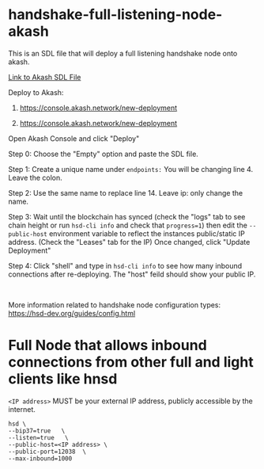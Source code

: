 # handshake-full-listening-node-akash

This is an SDL file that will deploy a full listening handshake node onto akash.

[Link to Akash SDL File](https://github.com/akash-network/awesome-akash/blob/master/handshake/deploy.yaml)

Deploy to Akash: 

1. https://console.akash.network/new-deployment

2. https://console.akash.network/new-deployment 

Open Akash Console and click "Deploy" 
<br>

Step 0: Choose the "Empty" option and paste the SDL file.
<br>

Step 1: Create a unique name under  `endpoints:` You will be changing line 4. Leave the colon.
<br>

Step 2: Use the same name to replace line 14. Leave ip: only change the name.
<br>

Step 3: Wait until the blockchain has synced (check the "logs" tab to see chain height or run `hsd-cli info` and check that `progress=1`) then edit the `--public-host` environment variable to reflect the instances public/static IP address. (Check the "Leases" tab for the IP) Once changed, click "Update Deployment"

Step 4: Click "shell" and type in ```hsd-cli info``` to see how many inbound connections after re-deploying. The "host" feild should show your public IP.

<br>

More information related to handshake node configuration types: https://hsd-dev.org/guides/config.html

# Full Node that allows inbound connections from other full and light clients like hnsd
`<IP address>` MUST be your external IP address, publicly accessible by the internet.
```
hsd \
--bip37=true   \
--listen=true   \
--public-host=<IP address> \
--public-port=12038  \
--max-inbound=1000	
```


